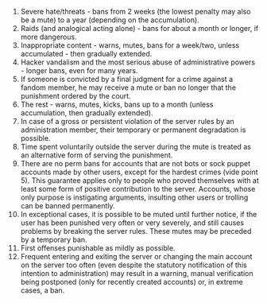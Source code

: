 1. Severe hate/threats - bans from 2 weeks (the lowest penalty may also be a mute) to a year (depending on the accumulation).
2. Raids (and analogical acting alone) - bans for about a month or longer, if more dangerous.
3. Inappropriate content - warns, mutes, bans for a week/two, unless accumulated - then gradually extended.
4. Hacker vandalism and the most serious abuse of administrative powers - longer bans, even for many years.
5. If someone is convicted by a final judgment for a crime against a fandom member, he may receive a mute or ban no longer that the punishment ordered by the court.
6. The rest - warns, mutes, kicks, bans up to a month (unless accumulation, then gradually extended).
7. In case of a gross or persistent violation of the server rules by an administration member, their temporary or permanent degradation is possible.
8. Time spent voluntarily outside the server during the mute is treated as an alternative form of serving the punishment.
9. There are no perm bans for accounts that are not bots or sock puppet accounts made by other users, except for the hardest crimes (vide point 5). This guarantee applies only to people who proved themselves with at least some form of positive contribution to the server. Accounts, whose only purpose is instigating arguments, insulting other users or trolling can be banned permanently.
10. In exceptional cases, it is possible to be muted until further notice, if the user has been punished very often or very severely, and still causes problems by breaking the server rules. These mutes may be preceded by a temporary ban.
11. First offenses punishable as mildly as possible.
12. Frequent entering and exiting the server or changing the main account on the server too often (even despite the statutory notification of this intention to administration) may result in a warning, manual verification being postponed (only for recently created accounts) or, in extreme cases, a ban.